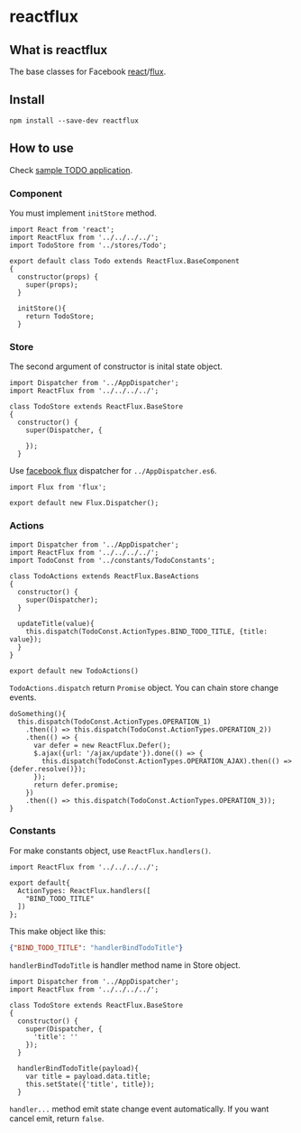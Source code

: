 # reactflux

## What is reactflux

The base classes for Facebook [react](https://facebook.github.io/react/)/[flux](https://facebook.github.io/flux/).

## Install

```
npm install --save-dev reactflux
```

## How to use

Check [sample TODO application](tree/example/todo).

### Component

You must implement `initStore` method.

```es6
import React from 'react';
import ReactFlux from '../../../../';
import TodoStore from '../stores/Todo';

export default class Todo extends ReactFlux.BaseComponent
{
  constructor(props) {
    super(props);
  }

  initStore(){
    return TodoStore;
  }
```

### Store

The second argument of constructor is inital state object.

```es6
import Dispatcher from '../AppDispatcher';
import ReactFlux from '../../../../';

class TodoStore extends ReactFlux.BaseStore
{
  constructor() {
    super(Dispatcher, {

    });
  }
```

Use [facebook flux](https://facebook.github.io/flux/) dispatcher for `../AppDispatcher.es6`.

```es6
import Flux from 'flux';

export default new Flux.Dispatcher();
```

### Actions

```es6
import Dispatcher from '../AppDispatcher';
import ReactFlux from '../../../../';
import TodoConst from '../constants/TodoConstants';

class TodoActions extends ReactFlux.BaseActions
{
  constructor() {
    super(Dispatcher);
  }

  updateTitle(value){
    this.dispatch(TodoConst.ActionTypes.BIND_TODO_TITLE, {title: value});
  }
}

export default new TodoActions()
```

`TodoActions.dispatch` return `Promise` object. You can chain store change events.

```es6
doSomething(){
  this.dispatch(TodoConst.ActionTypes.OPERATION_1)
    .then(() => this.dispatch(TodoConst.ActionTypes.OPERATION_2))
    .then(() => {
      var defer = new ReactFlux.Defer();
      $.ajax({url: '/ajax/update'}).done(() => {
        this.dispatch(TodoConst.ActionTypes.OPERATION_AJAX).then(() => {defer.resolve()});
      });
      return defer.promise;
    })
    .then(() => this.dispatch(TodoConst.ActionTypes.OPERATION_3));
}
```

### Constants

For make constants object, use `ReactFlux.handlers()`.

```es6
import ReactFlux from '../../../../';

export default{
  ActionTypes: ReactFlux.handlers([
    "BIND_TODO_TITLE"
  ])
};
```

This make object like this:

```json
{"BIND_TODO_TITLE": "handlerBindTodoTitle"}
```

`handlerBindTodoTitle` is handler method name in Store object.

```es6
import Dispatcher from '../AppDispatcher';
import ReactFlux from '../../../../';

class TodoStore extends ReactFlux.BaseStore
{
  constructor() {
    super(Dispatcher, {
      'title': ''
    });
  }

  handlerBindTodoTitle(payload){
    var title = payload.data.title;
    this.setState({'title', title});
  }
```

`handler...` method emit state change event automatically. If you want cancel emit, return `false`.

